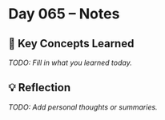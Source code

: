 # Day 065 – Notes

## 🔑 Key Concepts Learned

_TODO: Fill in what you learned today._

## 💡 Reflection

_TODO: Add personal thoughts or summaries._
